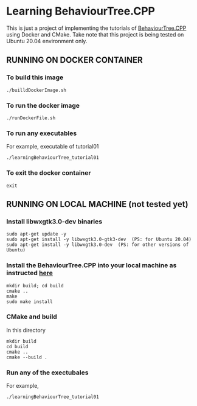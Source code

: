 # Learning BehaviourTree.CPP
This is just a project of implementing the tutorials of [BehaviourTree.CPP](https://www.behaviortree.dev/tutorials_summary/) using Docker and CMake. Take note that this project is being tested on Ubuntu 20.04 environment only.

## RUNNING ON DOCKER CONTAINER

### To build this image
```
./builldDockerImage.sh
```

### To run the docker image
```
./runDockerFile.sh
```

### To run any executables
For example, executable of tutorial01
```
./learningBehaviourTree_tutorial01
```

### To exit the docker container
```
exit
```

## RUNNING ON LOCAL MACHINE (not tested yet)

### Install libwxgtk3.0-dev binaries
```
sudo apt-get update -y
sudo apt-get install -y libwxgtk3.0-gtk3-dev  (PS: for Ubuntu 20.04)
sudo apt-get install -y libwxgtk3.0-dev  (PS: for other versions of Ubuntu)
```

### Install the BehaviourTree.CPP into your local machine as instructed [here](https://github.com/BehaviorTree/BehaviorTree.CPP)
```
mkdir build; cd build
cmake ..
make
sudo make install
```

### CMake and build
In this directory
```
mkdir build
cd build
cmake ..
cmake --build .
```

### Run any of the exectubales 
For example, 
```
./learningBehaviourTree_tutorial01
```